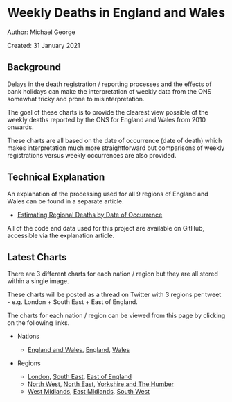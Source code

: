 # Weekly Deaths in England and Wales

Author: Michael George

Created: 31 January 2021



## Background

Delays in the death registration / reporting processes and the effects of bank holidays can make the interpretation of weekly data from the ONS somewhat tricky and prone to misinterpretation.

The goal of these charts is to provide the clearest view possible of the weekly deaths reported by the ONS for England and Wales from 2010 onwards.

These charts are all based on the date of occurrence (date of death) which makes interpretation much more straightforward but comparisons of weekly registrations versus weekly occurrences are also provided.



## Technical Explanation

An explanation of the processing used for all 9 regions of England and Wales can be found in a separate article.

- [Estimating Regional Deaths by Date of Occurrence](../estimating-regional-occurrences/README.md)

All of the code and data used for this project are available on GitHub, accessible via the explanation article.



## Latest Charts

There are 3 different charts for each nation / region but they are all stored within a single image.

These charts will be posted as a thread on Twitter with 3 regions per tweet - e.g. London + South East + East of England.

The charts for each nation / region can be viewed from this page by clicking on the following links.

- Nations
  - [England and Wales](england_wales.png), [England](england.png), [Wales](wales.png)

- Regions
  - [London](london.png), [South East](south_east.png), [East of England](east_england.png)
  - [North West](north_west.png), [North East](north_east.png), [Yorkshire and The Humber](yorkshire_humber.png)
  - [West Midlands](west_midlands.png), [East Midlands](east_midlands.png), [South West](south_west.png)

  
